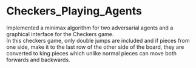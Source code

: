 # Checkers_Playing_Agents
Implemented a minimax algorithm for two adversarial agents and a graphical interface for the Checkers game.<br />
In this checkers game, only double jumps are included and if pieces from one side, make it to the last row of the other side of the board, they are converted to king pieces which unlike normal pieces can move both forwards and backwards.

